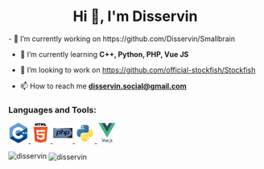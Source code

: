 <h1 align="center">Hi 👋, I'm Disservin</h1>
- 🔭 I’m currently working on https://github.com/Disservin/Smallbrain

- 🌱 I’m currently learning **C++, Python, PHP, Vue JS**

- 👯 I’m looking to work on https://github.com/official-stockfish/Stockfish

- 📫 How to reach me **disservin.social@gmail.com**

<p align="left">
</p>

<h3 align="left">Languages and Tools:</h3>
<p align="left"> <a href="https://www.w3schools.com/cpp/" target="_blank" rel="noreferrer"> <img src="https://raw.githubusercontent.com/devicons/devicon/master/icons/cplusplus/cplusplus-original.svg" alt="cplusplus" width="40" height="40"/> </a> <a href="https://www.w3.org/html/" target="_blank" rel="noreferrer"> <img src="https://raw.githubusercontent.com/devicons/devicon/master/icons/html5/html5-original-wordmark.svg" alt="html5" width="40" height="40"/> </a> <a href="https://www.php.net" target="_blank" rel="noreferrer"> <img src="https://raw.githubusercontent.com/devicons/devicon/master/icons/php/php-original.svg" alt="php" width="40" height="40"/> </a> <a href="https://www.python.org" target="_blank" rel="noreferrer"> <img src="https://raw.githubusercontent.com/devicons/devicon/master/icons/python/python-original.svg" alt="python" width="40" height="40"/> </a> <a href="https://vuejs.org/" target="_blank" rel="noreferrer"> <img src="https://raw.githubusercontent.com/devicons/devicon/master/icons/vuejs/vuejs-original-wordmark.svg" alt="vuejs" width="40" height="40"/> </a> </p>

<p><img align="left" src="https://github-readme-stats.vercel.app/api/top-langs?username=disservin&show_icons=true&locale=en&layout=compact" alt="disservin" /></p>

<p>&nbsp;<img align="center" src="https://github-readme-stats.vercel.app/api?username=disservin&show_icons=true&locale=en" alt="disservin" /></p>
